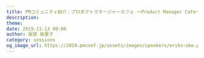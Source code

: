 ```yaml
---
title: PMコミュニティ紹介：プロダクトマネージャーカフェ ～Product Manager Cafe～
description: 
theme: 
date: 2019-11-13 00:00
author: 尾部 絵里子
category: sessions
og_image_url: https://2019.pmconf.jp/assets/images/speakers/eriko-obe.png
---
```


